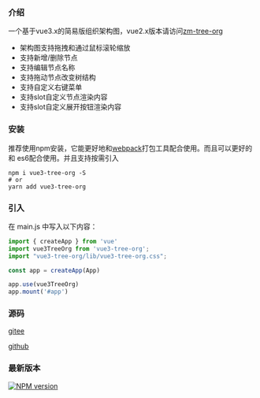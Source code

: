 ### 介绍

一个基于vue3.x的简易版组织架构图，vue2.x版本请访问[zm-tree-org](https://sangtian152.gitee.io/zm-tree-org)
- 架构图支持拖拽和通过鼠标滚轮缩放
- 支持新增/删除节点
- 支持编辑节点名称
- 支持拖动节点改变树结构
- 支持自定义右键菜单
- 支持slot自定义节点渲染内容
- 支持slot自定义展开按钮渲染内容

### 安装

推荐使用npm安装，它能更好地和[webpack](https://webpack.js.org/)打包工具配合使用。而且可以更好的和
es6配合使用。并且支持按需引入

```shell
npm i vue3-tree-org -S
# or 
yarn add vue3-tree-org
```

### 引入

在 main.js 中写入以下内容：

```javascript
import { createApp } from 'vue'
import vue3TreeOrg from 'vue3-tree-org';
import "vue3-tree-org/lib/vue3-tree-org.css";

const app = createApp(App)

app.use(vue3TreeOrg)
app.mount('#app')
```
### 源码
[gitee](https://gitee.com/sangtian152/zm-tree-org)

[github](https://github.com/sangtian152/zm-tree-org)

### 最新版本

[![NPM version](https://img.shields.io/npm/v/vue3-tree-org)](https://www.npmjs.com/package/vue3-tree-org)
